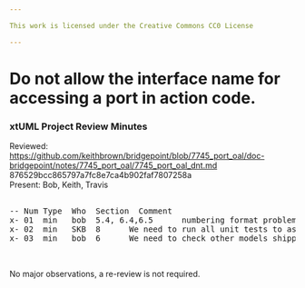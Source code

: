 ```yaml
---

This work is licensed under the Creative Commons CC0 License

---
```


# Do not allow the interface name for accessing a port in action code.
### xtUML Project Review Minutes

Reviewed: https://github.com/keithbrown/bridgepoint/blob/7745_port_oal/doc-bridgepoint/notes/7745_port_oal/7745_port_oal_dnt.md 
          876529bcc865797a7fc8e7ca4b902faf7807258a   
Present:  Bob, Keith, Travis   

<pre>

-- Num Type  Who  Section  Comment
x- 01  min   bob  5.4, 6.4,6.5      numbering format problem
x- 02  min   SKB  8      We need to run all unit tests to assure test models are updated as needed
x- 03  min   bob  6      We need to check other models shipped with the product for example avpace


</pre>
   
No major observations, a re-review is not required.

